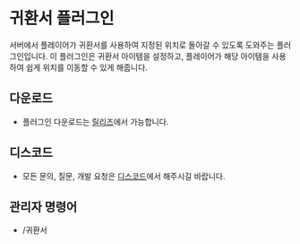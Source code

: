 # 귀환서 플러그인
서버에서 플레이어가 귀환서를 사용하여 지정된 위치로 돌아갈 수 있도록 도와주는 플러그인입니다. 
이 플러그인은 귀환서 아이템을 설정하고, 플레이어가 해당 아이템을 사용하여 쉽게 위치를 이동할 수 있게 해줍니다.

## 다운로드
* 플러그인 다운로드는 [릴리즈](https://github.com/Dalkubi-Plugin/ButterRecallTicket/releases)에서 가능합니다.

## 디스코드
* 모든 문의, 질문, 개발 요청은 [디스코드](https://discord.gg/V83PSCQ5ZS)에서 해주시길 바랍니다.

## 관리자 명령어
* /귀환서
